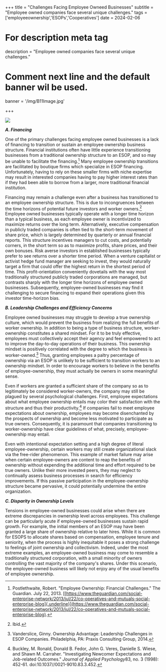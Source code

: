 +++
title = "Challenges Facing Employee Owneed Businesses"
subtitle = "Employee owned companies face several unique challenges."
tags = ['employeeownership','ESOPs','Cooperatives']
date = 2024-02-06

# For description meta tag
description = "Employee owned companies face several unique challenges."

# Comment next line and the default banner wil be used.
banner = '/img/B11Image.jpg'

+++

![](/img/B11Image.jpg)

***A. Financing***

One of the primary challenges facing employee owned businesses is a lack
of financing to transition or sustain an employee ownership business
structure. Financial institutions often have little experience
transitioning businesses from a traditional ownership structure to an
ESOP, and so may be unable to facilitate the financing.[^1] Many
employee ownership transitions are facilitated by boutique firms which
specialize in ESOP financing. Unfortunately, having to rely on these
smaller firms with niche expertise may result in interested companies
having to pay higher interest rates than if they had been able to borrow
from a larger, more traditional financial institution.

Financing may remain a challenge even after a business has transitioned
to an employee ownership structure. This is due to incongruences between
the time horizons of potential future investors and worker owners.[^2]
Employee owned businesses typically operate with a longer time horizon
than a typical business, as each employee owner is incentivized to
maximize returns over the long term. Alternatively, executive
compensation in publicly traded companies is often tied to the
short-term movement of share price, which is largely determined by
quarterly or annual financial reports. This structure incentives
managers to cut costs, and potentially corners, in the short term so as
to maximize profits, share prices, and their own bonuses. Risk averse
investors in established businesses typically prefer to see returns over
a shorter time period. When a venture capitalist or activist hedge fund
manager are seeking to invest, they would naturally target a firm that
could offer the highest return in the shortest period of time. This
profit-orientation conveniently dovetails with the way most
traditionally structured publicly traded corporations are managed, but
contrasts sharply with the longer time horizons of employee owned
businesses. Subsequently, employee-owned businesses may find it
challenging to secure financing to expand their operations given this
investor time-horizon bias.

***B. Leadership Challenges and Efficiency Concerns***

Employee owned businesses may struggle to develop a true ownership
culture, which would prevent the business from realizing the full
benefits of worker ownership. In addition to being a type of business
structure, worker-ownership constitutes a shared mindset. For it to be
truly effective, employees must collectively accept their agency and
feel empowered to act to improve the day-to-day operations of their
business. This ownership mindset is positively correlated with the
degree to which the business is worker-owned.[^3] Thus, granting
employees a paltry percentage of ownership via an ESOP is unlikely to be
sufficient to transition workers to an ownership mindset. In order to
encourage workers to believe in the benefits of employee-ownership, they
must actually be owners in some meaningful sense.

Even if workers are granted a sufficient share of the company so as to
legitimately be considered worker-owners, the company may still be
plagued by several psychological challenges. First, employee
expectations about what employee ownership entails may color their
satisfaction with the structure and thus their productivity.[^4] If
companies fail to meet employee expectations about ownership, employees
may become disenchanted by the prospects of ownership and become less
motivated to participate as true owners. Consequently, it is paramount
that companies transitioning to worker-ownership have clear guidelines
of what, precisely, employee-ownership may entail.

Even with intentional expectation setting and a high degree of literal
employee-ownership, certain workers may still create organizational
slack via the free-rider phenomenon. This example of market failure may
arise when certain employee-owners are content to reap the benefits of
ownership without expending the additional time and effort required to
be true owners. Unlike their more invested peers, they may neglect to
continually assess business processes in search for efficiency
improvements. If this passive participation in the employee-ownership
structure became pervasive, it could potentially undermine the entire
organization.  

***C. Disparity in Ownership Levels***

Tensions in employee-owned businesses could arise when there are extreme
discrepancies in ownership level across employees. This challenge can be
particularly acute if employee-owned businesses sustain rapid growth.
For example, the initial members of an ESOP may have been granted a
large share of ownership relative to later hires. While it is common for
ESOPS to allocate shares based on compensation, employee tenure and
seniority, when the process is highly inequitable it poses a strong
challenge to feelings of joint ownership and collectivism. Indeed, under
the most extreme examples, an employee-owned business may come to
resemble a traditionally structured corporation, with a small minority
of owners controlling the vast majority of the company's
shares. Under this scenario, the employee-owned business will
likely not enjoy any of the usual benefits of employee ownership.

[^1]: Postlethwaite, Robert. \"Employee Ownership: Financial
    Challenges.\" The Guardian. July 22, 2013.
    [[https://www.theguardian.com/social-enterprise-network/2013/jul/22/co-operatives-and-mutuals-social-enterprise-blog]{.underline}](https://www.theguardian.com/social-enterprise-network/2013/jul/22/co-operatives-and-mutuals-social-enterprise-blog).

[^2]: Ibid.

[^3]: Vanderslice, Ginny. Ownership Advantage: Leadership Challenges in
    ESOP Companies. Philadelphia, PA: Praxis Consulting Group, 2014.

[^4]: Buckley, M. Ronald, Donald B. Fedor, John G. Veres, Danielle S.
    Wiese, and Shawn M. Carraher. \"Investigating Newcomer Expectations
    and Job-related Outcomes.\" *Journal of Applied Psychology*83, no. 3
    (1998): 452-61. doi:10.1037//0021-9010.83.3.452.
